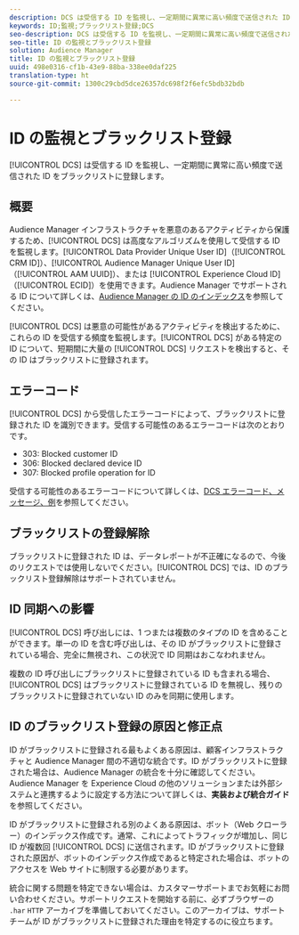 ```yaml
---
description: DCS は受信する ID を監視し、一定期間に異常に高い頻度で送信された ID をブラックリストに登録します。
keywords: ID;監視;ブラックリスト登録;DCS
seo-description: DCS は受信する ID を監視し、一定期間に異常に高い頻度で送信された ID をブラックリストに登録します。
seo-title: ID の監視とブラックリスト登録
solution: Audience Manager
title: ID の監視とブラックリスト登録
uuid: 498e0316-cf1b-43e9-88ba-338ee0daf225
translation-type: ht
source-git-commit: 1300c29cbd5dce26357dc698f2f6efc5bdb32bdb

---
```



# ID の監視とブラックリスト登録

[!UICONTROL DCS] は受信する ID を監視し、一定期間に異常に高い頻度で送信された ID をブラックリストに登録します。

## 概要

Audience Manager インフラストラクチャを悪意のあるアクティビティから保護するため、[!UICONTROL DCS] は高度なアルゴリズムを使用して受信する ID を監視します。[!UICONTROL Data Provider Unique User ID]（[!UICONTROL CRM ID]）、[!UICONTROL Audience Manager Unique User ID]（[!UICONTROL AAM UUID]）、または [!UICONTROL Experience Cloud ID]（[!UICONTROL ECID]）を使用できます。Audience Manager でサポートされる ID について詳しくは、[Audience Manager の ID のインデックス](../../../reference/ids-in-aam.md)を参照してください。

[!UICONTROL DCS] は悪意の可能性があるアクティビティを検出するために、これらの ID を受信する頻度を監視します。[!UICONTROL DCS] がある特定の ID について、短期間に大量の [!UICONTROL DCS] リクエストを検出すると、その ID はブラックリストに登録されます。

## エラーコード

[!UICONTROL DCS] から受信したエラーコードによって、ブラックリストに登録された ID を識別できます。受信する可能性のあるエラーコードは次のとおりです。

* 303: Blocked customer ID
* 306: Blocked declared device ID
* 307: Blocked profile operation for ID

受信する可能性のあるエラーコードについて詳しくは、[DCS エラーコード、メッセージ、例](dcs-error-codes.md)を参照してください。

## ブラックリストの登録解除

ブラックリストに登録された ID は、データレポートが不正確になるので、今後のリクエストでは使用しないでください。[!UICONTROL DCS] では、ID のブラックリスト登録解除はサポートされていません。

## ID 同期への影響

[!UICONTROL DCS] 呼び出しには、1 つまたは複数のタイプの ID を含めることができます。単一の ID を含む呼び出しは、その ID がブラックリストに登録されている場合、完全に無視され、この状況で ID 同期はおこなわれません。

複数の ID 呼び出しにブラックリストに登録されている ID も含まれる場合、[!UICONTROL DCS] はブラックリストに登録されている ID を無視し、残りのブラックリストに登録されていない ID のみを同期に使用します。

## ID のブラックリスト登録の原因と修正点

ID がブラックリストに登録される最もよくある原因は、顧客インフラストラクチャと Audience Manager 間の不適切な統合です。ID がブラックリストに登録された場合は、Audience Manager の統合を十分に確認してください。Audience Manager を Experience Cloud の他のソリューションまたは外部システムと連携するように設定する方法について詳しくは、**実装および統合ガイド**&#x200B;を参照してください。

ID がブラックリストに登録される別のよくある原因は、ボット（Web クローラー）のインデックス作成です。通常、これによってトラフィックが増加し、同じ ID が複数回 [!UICONTROL DCS] に送信されます。ID がブラックリストに登録された原因が、ボットのインデックス作成であると特定された場合は、ボットのアクセスを Web サイトに制限する必要があります。

統合に関する問題を特定できない場合は、カスタマーサポートまでお気軽にお問い合わせください。サポートリクエストを開始する前に、必ずブラウザーの `.har` `HTTP` アーカイブを準備しておいてください。このアーカイブは、サポートチームが ID がブラックリストに登録された理由を特定するのに役立ちます。